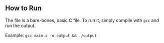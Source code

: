 ## How to Run

The file is a bare-bones, basic C file. To run it, simply compile with `gcc` and run the output. 

Example: `gcc main.c -o output && ./output`